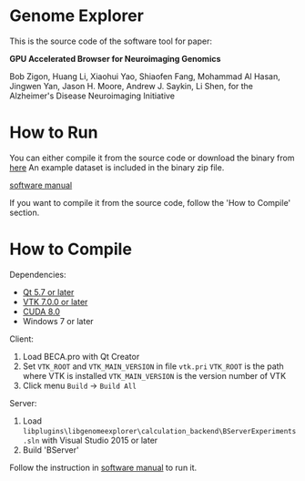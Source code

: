 Genome Explorer
===================================

This is the source code of the software tool for paper:

**GPU Accelerated Browser for Neuroimaging Genomics**

Bob Zigon, Huang Li, Xiaohui Yao, Shiaofen Fang, Mohammad Al Hasan, Jingwen Yan, Jason H. Moore, Andrew J. Saykin, Li Shen, for the Alzheimer's Disease Neuroimaging Initiative

How to Run
==========

You can either compile it from the source code or download the binary from [here](http://www.iu.edu/~beca/BECA-GenomicExplorer.zip)
An example dataset is included in the binary zip file.

[software manual](http://www.iu.edu/~beca/asserts/BECA_Software_Manual_GenomeExplorer.pdf)

If you want to compile it from the source code, follow the 'How to Compile' section.

How to Compile
==============

Dependencies:
* [Qt 5.7 or later](https://www.qt.io/)
* [VTK 7.0.0 or later](https://www.vtk.org/)
* [CUDA 8.0](https://developer.nvidia.com/cuda-toolkit)
* Windows 7 or later

Client:
1. Load BECA.pro with Qt Creator
2. Set `VTK_ROOT` and `VTK_MAIN_VERSION` in file `vtk.pri`
`VTK_ROOT` is the path where VTK is installed
`VTK_MAIN_VERSION` is the version number of VTK
3. Click menu `Build` -> `Build All`

Server:
1. Load `libplugins\libgenomeexplorer\calculation_backend\BServerExperiments.sln` with Visual Studio 2015 or later
2. Build 'BServer'

Follow the instruction in [software manual](http://www.iu.edu/~beca/asserts/BECA_Software_Manual_GenomeExplorer.pdf) to run it.
